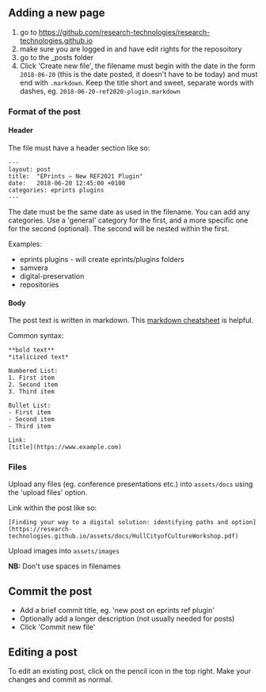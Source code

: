 ## Adding a new page

1. go to https://github.com/research-technologies/research-technologies.github.io
2. make sure you are logged in and have edit rights for the reposoitory
3. go to the _posts folder
4. Click 'Create new file', the filename must begin with the date in the form `2018-06-20` (this is the date posted, it doesn't have to be today) and must end with `.markdown`. Keep the title short and sweet, separate words with dashes, eg. `2018-06-20-ref2020-plugin.markdown`

### Format of the post

#### Header

The file must have a header section like so:

```
---
layout: post
title:  "EPrints – New REF2021 Plugin"
date:   2018-06-20 12:45:00 +0100
categories: eprints plugins
---
```

The date must be the same date as used in the filename.
You can add any categories. Use a 'general' category for the first, and a more specific one for the second (optional). The second will be nested within the first.

Examples:
* eprints plugins - will create eprints/plugins folders
* samvera
* digital-preservation
* repositories

#### Body

The post text is written in markdown. This [markdown cheatsheet](https://www.markdownguide.org/cheat-sheet/) is helpful.

Common syntax:

```
**bold text**
*italicized text*

Numbered List:
1. First item
2. Second item
3. Third item

Bullet List:
- First item
- Second item
- Third item

Link:
[title](https://www.example.com)

```

### Files

Upload any files (eg. conference presentations etc.) into `assets/docs` using the 'upload files' option. 

Link within the post like so:

```
[Finding your way to a digital solution: identifying paths and option](https://research-technologies.github.io/assets/docs/HullCityofCultureWorkshop.pdf)
```

Upload images into `assets/images`

**NB:** Don't use spaces in filenames

## Commit the post

* Add a brief commit title, eg. 'new post on eprints ref plugin'
* Optionally add a longer description (not usually needed for posts)
* Click 'Commit new file'

## Editing a post

To edit an existing post, click on the pencil icon in the top right. Make your changes and commit as normal.

